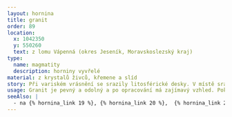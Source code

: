 ```yaml
---
layout: hornina
title: granit
order: 89
location:
  x: 1042350
  y: 550260
  text: z lomu Vápenná (okres Jeseník, Moravskoslezský kraj)
type:
  name: magmatity
  description: horniny vyvřelé
material: z krystalů živců, křemene a slíd
story: Při variském vrásnění se srazily litosférické desky. V místě srážky vyrostly vysoké hory. Některé části zemské kůry byly zatlačeny do velké hloubky, kde se začaly tavit. V hloubce několika kilometrů pod variským horstvem vznikala velká tělesa žhavého magmatu, která velice pomalu chladla. Při chladnutí v magmatu vyrůstaly krystaly. minerály, které začaly krystalizovat jako první, vytvořily pěkně tvarované krystaly. Jako poslední krystalizoval křemen, který vyplnil zbývající místo. Hotový granit pak musel dlouhé miliony let čekat, až ji odkryje eroze.
usage: Granit je pevný a odolný a po opracování má zajímavý vzhled. Pokud není moc rozpraskaný, dá se využít pro kamenickou výrobu. Bloky horniny se opatrně odlamují od skalního masívu. Pak se řežou diamantovými pilami na desky, které se brousí, leští nebo pískují. Z desek se dělají dlažby, obklady, náhrobky a jiné výrobky. Štípáním se z žulových bloků vyrábí dlažební kostky, obrubníky a haklíky (kvádry, které se používají pro zdění).
seeAlso: |
  - na {% hornina_link 19 %}, {% hornina_link 20 %},  {% hornina_link 21 %}, {% hornina_link 25 %}, {% hornina_link 55 %} {% hornina_link 73 %} - uvidíš jiné typy hlubinných vyvřelin
---
```


